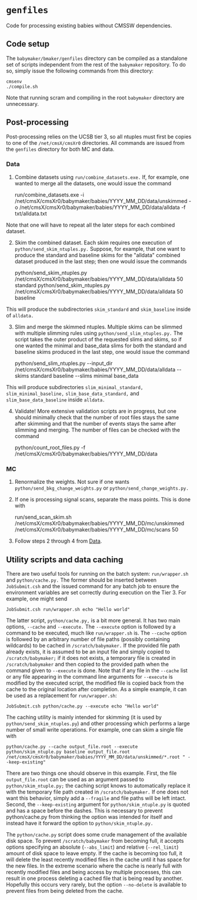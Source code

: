 # `genfiles`

Code for processing existing babies without CMSSW dependencies.

## Code setup

The `babymaker/bmaker/genfiles` directory can be compiled as a
standalone set of scripts independent from the rest of the `babymaker`
repository. To do so, simply issue the following commands from this
directory:

    cmsenv
    ./compile.sh

Note that running scram and compiling in the root `babymaker`
directory are unnecessary.

## Post-processing

Post-processing relies on the UCSB tier 3, so all ntuples must first
be copies to one of the `/net/cmsX/cmsXr0` directories. All commands
are issued from the `genfiles` directory for both MC and data.

### Data

1. Combine datasets using `run/combine_datasets.exe.` If, for example,
one wanted to merge all the datasets, one would issue the command

    run/combine_datasets.exe -i /net/cmsX/cmsXr0/babymaker/babies/YYYY_MM_DD/data/unskimmed -o /net/cmsX/cmsXr0/babymaker/babies/YYYY_MM_DD/data/alldata -f txt/alldata.txt

Note that one will have to repeat all the later steps for each combined dataset.

2. Skim the combined dataset. Each skim requires one execution of
`python/send_skim_ntuples.py.` Suppose, for example, that one want to
produce the standard and baseline skims for the "alldata" combined
dataset produced in the last step; then one would issue the commands

    python/send_skim_ntuples.py /net/cmsX/cmsXr0/babymaker/babies/YYYY_MM_DD/data/alldata 50 standard
    python/send_skim_ntuples.py /net/cmsX/cmsXr0/babymaker/babies/YYYY_MM_DD/data/alldata 50 baseline

This will produce the subdirectories `skim_standard` and `skim_baseline` inside of `alldata.`

3. Slim and merge the skimmed ntuples. Multiple skims can be slimmed
with multiple slimming rules using `python/send_slim_ntuples.py.` The
script takes the outer product of the requested slims and skims, so if
one wanted the minimal and base_data slims for both the standard and
baseline skims produced in the last step, one would issue the command

    python/send_slim_ntuples.py --input_dir /net/cmsX/cmsXr0/babymaker/babies/YYYY_MM_DD/data/alldata --skims standard baseline --slims minimal base_data

This will produce subdirectories `slim_minimal_standard,`
`slim_minimal_baseline,` `slim_base_data_standard,` and
`slim_base_data_baseline` inside `alldata.`

4. Validate! More extensive validation scripts are in progress, but
one should minimally check that the number of root files stays the
same after skimming and that the number of events stays the same after
slimming and merging. The number of files can be checked with the
command

    python/count_root_files.py -f /net/cmsX/cmsXr0/babymaker/babies/YYYY_MM_DD/data

### MC

1. Renormalize the weights. Not sure if one wants
`python/send_bkg_change_weights.py` or
`python/send_change_weights.py.`

2. If one is processing signal scans, separate the mass points. This
is done with

    run/send_scan_skim.sh /net/cmsX/cmsXr0/babymaker/babies/YYYY_MM_DD/mc/unskimmed /net/cmsX/cmsXr0/babymaker/babies/YYYY_MM_DD/mc/scans 50

3. Follow steps 2 through 4 from [Data](#Data).

## Utility scripts and data caching

There are two useful tools for running on the batch system:
`run/wrapper.sh` and `python/cache.py.` The former should be inserted
between `JobSubmit.csh` and the issued command for any batch job to
ensure the environment variables are set correctly during execution on
the Tier 3. For example, one might send

    JobSubmit.csh run/wrapper.sh echo "Hello world"

The latter script, `python/cache.py,` is a bit more general. It has
two main options, `--cache` and `--execute.` The `--execute` option is
followed by a command to be executed, much like `run/wrapper.sh`
is. The `--cache` option is followed by an arbitrary number of file
paths (possibly containing wildcards) to be cached in
`/scratch/babymaker.` If the provided file path already exists, it is
assumed to be an input file and simply copied to `/scratch/babymaker;`
if it does not exists, a temporary file is created in
`/scratch/babymaker` and then copied to the provided path when the
command given to `--execute` is done. Note that if any file in the
`--cache` list or any file appearing in the command line arguments for
`--execute` is modified by the executed script, the modified file is
copied back from the cache to the original location after
completion. As a simple example, it can be used as a replacement for
`run/wrapper.sh`:

    JobSubmit.csh python/cache.py --execute echo "Hello world"

The caching utility is mainly intended for skimming (it is used by
`python/send_skim_ntuples.py`) and other processing which performs a
large number of small write operations. For example, one can skim a
single file with

    python/cache.py --cache output_file.root --execute python/skim_ntuple.py baseline output_file.root /net/cmsX/cmsXr0/babymaker/babies/YYYY_MM_DD/data/unskimmed/*.root " --keep-existing"

There are two things one should observe in this example. First, the
file `output_file.root` can be used as an argument passed to
`python/skim_ntuple.py;` the caching script knows to automatically
replace it with the temporary file path created in
`/scratch/babymaker.` If one does not want this behavior, simply add a
`--fragile` and file paths will be left intact. Second, the
`--keep-existing` argument for `python/skim_ntuple.py` is quoted and
has a space before the dashes. This is necessary to prevent
python/cache.py from thinking the option was intended for itself and
instead have it forward the option to `python/skim_ntuple.py.`

The `python/cache.py` script does some crude management of the
available disk space. To prevent `/scratch/babymaker` from becoming
full, it accepts options specifying an absolute (`--abs_limit`) and
relative (`--rel_limit`) amount of disk space to leave empty. If the
cache is becoming too full, it will delete the least recently modified
files in the cache until it has space for the new files. In the
extreme scenario where the cache is nearly full with recently modified
files and being access by multiple processes, this can result in one
process deleting a cached file that is being read by
another. Hopefully this occurs very rarely, but the option
`--no-delete` is available to prevent files from being deleted from
the cache.
